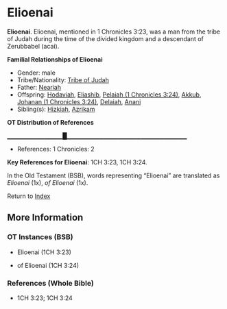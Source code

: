 # Elioenai
**Elioenai**. 
Elioenai, mentioned in 1 Chronicles 3:23, was a man from the tribe of Judah during the time of the divided kingdom and a descendant of Zerubbabel (acai). 




**Familial Relationships of Elioenai**


* Gender: male
* Tribe/Nationality: [Tribe of Judah](../../../groups/md/acai/Judah.md)
* Father: [Neariah](Neariah.md)
* Offspring: [Hodaviah](Hodaviah.md), [Eliashib](Eliashib.md), [Pelaiah (1 Chronicles 3:24)](Pelaiah.2.md), [Akkub](Akkub.md), [Johanan (1 Chronicles 3:24)](Johanan.6.md), [Delaiah](Delaiah.md), [Anani](Anani.md)
* Sibling(s): [Hizkiah](Hizkiah.md), [Azrikam](Azrikam.md)


**OT Distribution of References**

▁▁▁▁▁▁▁▁▁▁▁▁█▁▁▁▁▁▁▁▁▁▁▁▁▁▁▁▁▁▁▁▁▁▁▁▁▁▁
* References: 1 Chronicles: 2



**Key References for Elioenai**: 
1CH 3:23, 1CH 3:24. 


In the Old Testament (BSB), words representing “Elioenai” are translated as 
*Elioenai* (1x), *of Elioenai* (1x). 




Return to [Index](00-Index.md)

## More Information

### OT Instances (BSB)

* Elioenai (1CH 3:23)

* of Elioenai (1CH 3:24)



### References (Whole Bible)

* 1CH 3:23; 1CH 3:24



